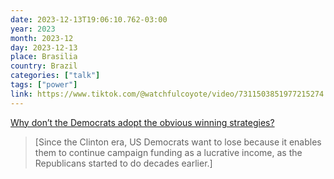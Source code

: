 ```yaml
---
date: 2023-12-13T19:06:10.762-03:00
year: 2023
month: 2023-12
day: 2023-12-13
place: Brasilia
country: Brazil
categories: ["talk"]
tags: ["power"]
link: https://www.tiktok.com/@watchfulcoyote/video/7311503851977215274
---
```

[Why don’t the Democrats adopt the obvious winning strategies?](https://www.tiktok.com/@watchfulcoyote/video/7311503851977215274)

> [Since the Clinton era, US Democrats want to lose because it enables them to continue campaign funding as a lucrative income, as the Republicans started to do decades earlier.]
